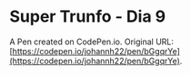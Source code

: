 # Super Trunfo - Dia 9

A Pen created on CodePen.io. Original URL: [https://codepen.io/johannh22/pen/bGgqrYe](https://codepen.io/johannh22/pen/bGgqrYe).



